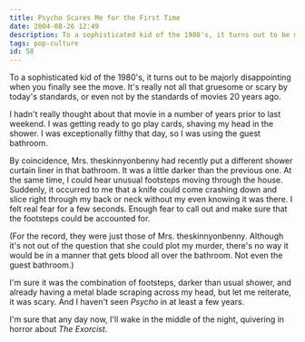 ```yaml
---
title: Psycho Scares Me for the First Time
date: 2004-08-26 12:49
description: To a sophisticated kid of the 1980's, it turns out to be majorly disappointing when you finally see the move.  It's really not all that gruesome or scary by today's standards, or even not by the standards of movies 20 years ago.
tags: pop-culture
id: 58
---
```

To a sophisticated kid of the 1980's, it turns out to be majorly disappointing when you finally see the move.  It's really not all that gruesome or scary by today's standards, or even not by the standards of movies 20 years ago.

I hadn't really thought about that movie in a number of years prior to last weekend.  I was getting ready to go play cards, shaving my head in the shower.  I was exceptionally filthy that day, so I was using the guest bathroom.

By coincidence, Mrs. theskinnyonbenny had recently put a different shower curtain liner in that bathroom.  It was a little darker than the previous one.  At the same time, I could hear unusual footsteps moving through the house.  Suddenly, it occurred to me that a knife could come crashing down and slice right through my back or neck without my even knowing it was there.  I felt real fear for a few seconds.  Enough fear to call out and make sure that the footsteps could be accounted for.

(For the record, they were just those of Mrs. theskinnyonbenny.  Although it's not out of the question that she could plot my murder, there's no way it would be in a manner that gets blood all over the bathroom.  Not even the guest bathroom.)

I'm sure it was the combination of footsteps, darker than usual shower, and already having a metal blade scraping across my head, but let me reiterate, it was scary.  And I haven't seen <i>Psycho</i> in at least a few years.

I'm sure that any day now, I'll wake in the middle of the night, quivering in horror about <i>The Exorcist</i>.

